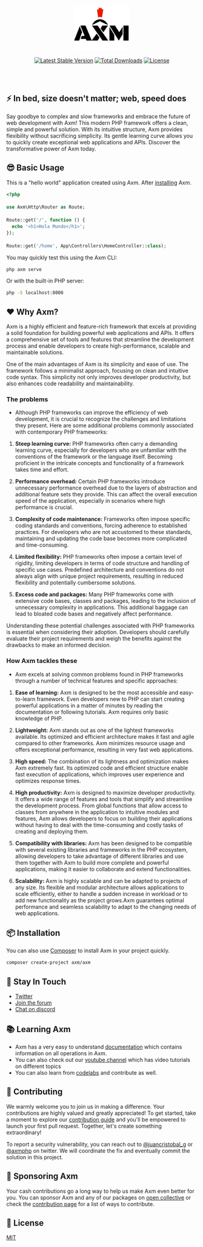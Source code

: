 <!-- markdownlint-disable no-inline-html -->
<p align="center">
  <br><br>
  <img src="https://github.com/Axm-framework/axm/blob/main/public/axm.png" height="120" alt="Logo"/>
  <br>
</p>

<p align="center">
 <a href="https://packagist.org/packages/axm/axm"
  ><img
   src="https://poser.pugx.org/axm/axm/v/stable"
   alt="Latest Stable Version"
 /></a>
 <a href="https://packagist.org/packages/axm/axm"
  ><img
   src="https://poser.pugx.org/axm/axm/downloads"
   alt="Total Downloads"
 /></a>
 <a href="https://packagist.org/packages/axm/axm"
  ><img
   src="https://poser.pugx.org/axm/axm/license"
   alt="License"
 /></a>
</p>

<br>
<br>

## ⚡️ In bed, size doesn't matter; web, speed does

Say goodbye to complex and slow frameworks and embrace the future of web development with Axm! This modern PHP framework offers a clean, simple and powerful solution. With its intuitive structure, Axm provides flexibility without sacrificing simplicity. Its gentle learning curve allows you to quickly create exceptional web applications and APIs. Discover the transformative power of Axm today.

## 😎 Basic Usage

This is a "hello world" application created using Axm. After [installing](#-installation) Axm.

```php
<?php

use Axm\Http\Router as Route;

Route::get('/', function () {
  echo '<h1>Hola Mundo</h1>';
});

Route::get('/home', App\Controllers\HomeController::class);

```

You may quickly test this using the Axm CLI:

```bash
php axm serve
```

Or with the built-in PHP server:

```bash
php -S localhost:8000
```

## ❤️ Why Axm?

Axm is a highly efficient and feature-rich framework that excels at providing a solid foundation for building powerful web applications and APIs. It offers a comprehensive set of tools and features that streamline the development process and enable developers to create high-performance, scalable and maintainable solutions.

One of the main advantages of Axm is its simplicity and ease of use. The framework follows a minimalist approach, focusing on clean and intuitive code syntax. This simplicity not only improves developer productivity, but also enhances code readability and maintainability.

### The problems

+ Although PHP frameworks can improve the efficiency of web development, it is crucial to recognize the challenges and limitations they present. Here are some additional problems commonly associated with contemporary PHP frameworks:

1. **Steep learning curve:** PHP frameworks often carry a demanding learning curve, especially for developers who are unfamiliar with the conventions of the framework or the language itself. Becoming proficient in the intricate concepts and functionality of a framework takes time and effort.

2. **Performance overhead:** Certain PHP frameworks introduce unnecessary performance overhead due to the layers of abstraction and additional feature sets they provide. This can affect the overall execution speed of the application, especially in scenarios where high performance is crucial.

3. **Complexity of code maintenance:** Frameworks often impose specific coding standards and conventions, forcing adherence to established practices. For developers who are not accustomed to these standards, maintaining and updating the code base becomes more complicated and time-consuming.

4. **Limited flexibility:** PHP frameworks often impose a certain level of rigidity, limiting developers in terms of code structure and handling of specific use cases. Predefined architecture and conventions do not always align with unique project requirements, resulting in reduced flexibility and potentially cumbersome solutions.

5. **Excess code and packages:** Many PHP frameworks come with extensive code bases, classes and packages, leading to the inclusion of unnecessary complexity in applications. This additional baggage can lead to bloated code bases and negatively affect performance.

Understanding these potential challenges associated with PHP frameworks is essential when considering their adoption. Developers should carefully evaluate their project requirements and weigh the benefits against the drawbacks to make an informed decision.

### How Axm tackles these

+ Axm excels at solving common problems found in PHP frameworks through a number of technical features and specific approaches:

1. **Ease of learning:** Axm is designed to be the most accessible and easy-to-learn framework. Even developers new to PHP can start creating powerful applications in a matter of minutes by reading the documentation or following tutorials. Axm requires only basic knowledge of PHP.

2. **Lightweight:** Axm stands out as one of the lightest frameworks available. Its optimized and efficient architecture makes it fast and agile compared to other frameworks. Axm minimizes resource usage and offers exceptional performance, resulting in very fast web applications.

3. **High speed:** The combination of its lightness and optimization makes Axm extremely fast. Its optimized code and efficient structure enable fast execution of applications, which improves user experience and optimizes response times.

4. **High productivity:** Axm is designed to maximize developer productivity. It offers a wide range of features and tools that simplify and streamline the development process. From global functions that allow access to classes from anywhere in the application to intuitive modules and features, Axm allows developers to focus on building their applications without having to deal with the time-consuming and costly tasks of creating and deploying them.

5. **Compatibility with libraries:** Axm has been designed to be compatible with several existing libraries and frameworks in the PHP ecosystem, allowing developers to take advantage of different libraries and use them together with Axm to build more complete and powerful applications, making it easier to collaborate and extend functionalities.

6. **Scalability:** Axm is highly scalable and can be adapted to projects of any size. Its flexible and modular architecture allows applications to scale efficiently, either to handle a sudden increase in workload or to add new functionality as the project grows.Axm guarantees optimal performance and seamless scalability to adapt to the changing needs of web applications.

## 📦 Installation

You can also use [Composer](https://getcomposer.org/) to install Axm in your project quickly.

```bash
composer create-project axm/axm
```

## 📢 Stay In Touch

- [Twitter](https://twitter.com/axmphp)
- [Join the forum](https://github.com/axmphp/axm/discussions/)
- [Chat on discord](https://discord.gg/6WgT5whv)

## 📚 Learning Axm

- Axm has a very easy to understand [documentation](https://axmphp.com) which contains information on all operations in Axm.
- You can also check out our [youtube channel](https://www.youtube.com/channel/123w) which has video tutorials on different topics
- You can also learn from [codelabs](https://codelabs.axmphp.dev) and contribute as well.

## 🤝 Contributing

We warmly welcome you to join us in making a difference. Your contributions are highly valued and greatly appreciated! To get started, take a moment to explore our [contribution guide](https://discord.gg/6WgT5whv) and you'll be empowered to launch your first pull request. Together, let's create something extraordinary!

To report a security vulnerability, you can reach out to [@juancristobal_g](https://twitter.com/juancristobal_g) or [@axmphp](https://twitter.com/axmphp) on twitter. We will coordinate the fix and eventually commit the solution in this project.

## 🚀 Sponsoring Axm

Your cash contributions go a long way to help us make Axm even better for you. You can sponsor Axm and any of our packages on [open collective](https://opencollective.com/Axm) or check the [contribution page](https://axmphp.com/support/) for a list of ways to contribute.

## 📝 License

[MIT](https://github.com/Axm-framework/axm/blob/main/LICENSE)
